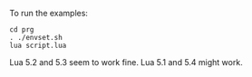 To run the examples:

```
cd prg
. ./envset.sh
lua script.lua
```

Lua 5.2 and 5.3 seem to work fine.
Lua 5.1 and 5.4 might work.
